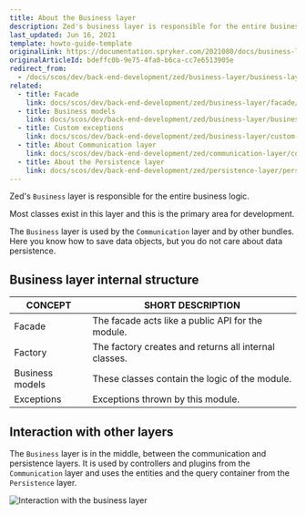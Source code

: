 ```yaml
---
title: About the Business layer
description: Zed's business layer is responsible for the entire business logic.
last_updated: Jun 16, 2021
template: howto-guide-template
originalLink: https://documentation.spryker.com/2021080/docs/business-layer
originalArticleId: bdeffc0b-9e75-4fa0-b6ca-cc7e6513905e
redirect_from:
  - /docs/scos/dev/back-end-development/zed/business-layer/business-layer.html
related:
  - title: Facade
    link: docs/scos/dev/back-end-development/zed/business-layer/facade/facade.html
  - title: Business models
    link: docs/scos/dev/back-end-development/zed/business-layer/business-models.html
  - title: Custom exceptions
    link: docs/scos/dev/back-end-development/zed/business-layer/custom-exceptions.html
  - title: About Communication layer
    link: docs/scos/dev/back-end-development/zed/communication-layer/communication-layer.html
  - title: About the Persistence layer
    link: docs/scos/dev/back-end-development/zed/persistence-layer/persistence-layer.html
---
```


Zed's `Business` layer is responsible for the entire business logic.

Most classes exist in this layer and this is the primary area for development.

The `Business` layer is used by the `Communication` layer and by other bundles. Here you know how to save data objects, but you do not care about data persistence.

## Business layer internal structure

| CONCEPT         | SHORT DESCRIPTION                                    |
| --------------- | ---------------------------------------------------- |
| Facade          | The facade acts like a public API for the module.     |
| Factory         | The factory creates and returns all internal classes. |
| Business models | These classes contain the logic of the module.        |
| Exceptions      | Exceptions thrown by this module.          |

## Interaction with other layers

The `Business` layer is in the middle, between the communication and persistence layers. It is used by controllers and plugins from the `Communication` layer and uses the entities and the query container from the `Persistence` layer.

![Interaction with the business layer](https://spryker.s3.eu-central-1.amazonaws.com/docs/Developer+Guide/Back-End/Zed/Business+Layer/business-layer-interaction.png)
